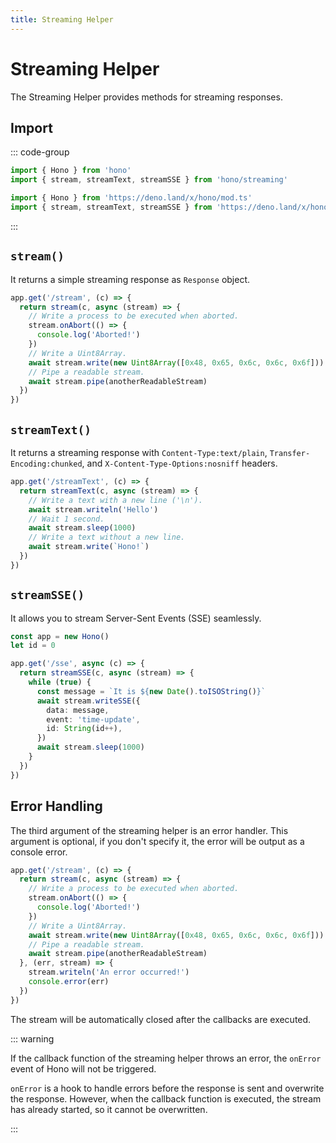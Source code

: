 ```yaml
---
title: Streaming Helper
---
```


# Streaming Helper

The Streaming Helper provides methods for streaming responses.

## Import

::: code-group

```ts [npm]
import { Hono } from 'hono'
import { stream, streamText, streamSSE } from 'hono/streaming'
```

```ts [Deno]
import { Hono } from 'https://deno.land/x/hono/mod.ts'
import { stream, streamText, streamSSE } from 'https://deno.land/x/hono/helper.ts'
```

:::

## `stream()`

It returns a simple streaming response as `Response` object.

```ts
app.get('/stream', (c) => {
  return stream(c, async (stream) => {
    // Write a process to be executed when aborted.
    stream.onAbort(() => {
      console.log('Aborted!')
    })
    // Write a Uint8Array.
    await stream.write(new Uint8Array([0x48, 0x65, 0x6c, 0x6c, 0x6f]))
    // Pipe a readable stream.
    await stream.pipe(anotherReadableStream)
  })
})
```

## `streamText()`

It returns a streaming response with `Content-Type:text/plain`, `Transfer-Encoding:chunked`, and `X-Content-Type-Options:nosniff` headers.

```ts
app.get('/streamText', (c) => {
  return streamText(c, async (stream) => {
    // Write a text with a new line ('\n').
    await stream.writeln('Hello')
    // Wait 1 second.
    await stream.sleep(1000)
    // Write a text without a new line.
    await stream.write(`Hono!`)
  })
})
```

## `streamSSE()`

It allows you to stream Server-Sent Events (SSE) seamlessly.

```ts
const app = new Hono()
let id = 0

app.get('/sse', async (c) => {
  return streamSSE(c, async (stream) => {
    while (true) {
      const message = `It is ${new Date().toISOString()}`
      await stream.writeSSE({
        data: message,
        event: 'time-update',
        id: String(id++),
      })
      await stream.sleep(1000)
    }
  })
})
```

## Error Handling

The third argument of the streaming helper is an error handler.
This argument is optional, if you don't specify it, the error will be output as a console error.

```ts
app.get('/stream', (c) => {
  return stream(c, async (stream) => {
    // Write a process to be executed when aborted.
    stream.onAbort(() => {
      console.log('Aborted!')
    })
    // Write a Uint8Array.
    await stream.write(new Uint8Array([0x48, 0x65, 0x6c, 0x6c, 0x6f]))
    // Pipe a readable stream.
    await stream.pipe(anotherReadableStream)
  }, (err, stream) => {
    stream.writeln('An error occurred!')
    console.error(err)
  })
})
```

The stream will be automatically closed after the callbacks are executed.

::: warning

If the callback function of the streaming helper throws an error, the `onError` event of Hono will not be triggered.

`onError` is a hook to handle errors before the response is sent and overwrite the response. However, when the callback function is executed, the stream has already started, so it cannot be overwritten.

:::
